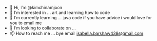 - 👋 Hi, I’m @kimchinamjoon
- 👀 I’m interested in ... art and learning hpw to code 
- 🌱 I’m currently learning ... java code if you have advice i would love for you to email me
- 💞️ I’m looking to collaborate on ...
- 📫 How to reach me ... bye email isabella.barshaw438@gmail.com

<!---
kimchinamjoon/kimchinamjoon is a ✨ special ✨ repository because its `README.md` (this file) appears on your GitHub profile.
You can click the Preview link to take a look at your changes.
--->
